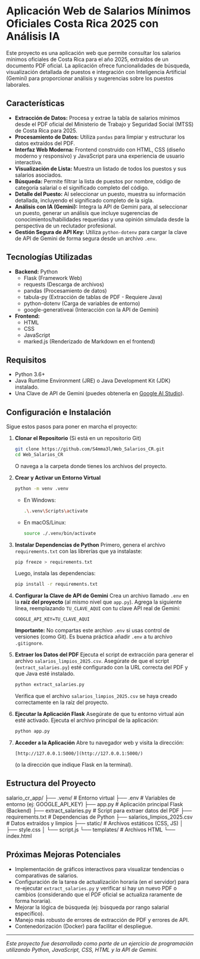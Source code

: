 # Aplicación Web de Salarios Mínimos Oficiales Costa Rica 2025 con Análisis IA

Este proyecto es una aplicación web que permite consultar los salarios mínimos oficiales de Costa Rica para el año 2025, extraídos de un documento PDF oficial. La aplicación ofrece funcionalidades de búsqueda, visualización detallada de puestos e integración con Inteligencia Artificial (Gemini) para proporcionar análisis y sugerencias sobre los puestos laborales.

## Características

* **Extracción de Datos:** Procesa y extrae la tabla de salarios mínimos desde el PDF oficial del Ministerio de Trabajo y Seguridad Social (MTSS) de Costa Rica para 2025.
* **Procesamiento de Datos:** Utiliza `pandas` para limpiar y estructurar los datos extraídos del PDF.
* **Interfaz Web Moderna:** Frontend construido con HTML, CSS (diseño moderno y responsivo) y JavaScript para una experiencia de usuario interactiva.
* **Visualización de Lista:** Muestra un listado de todos los puestos y sus salarios asociados.
* **Búsqueda:** Permite filtrar la lista de puestos por nombre, código de categoría salarial o el significado completo del código.
* **Detalle del Puesto:** Al seleccionar un puesto, muestra su información detallada, incluyendo el significado completo de la sigla.
* **Análisis con IA (Gemini):** Integra la API de Gemini para, al seleccionar un puesto, generar un análisis que incluye sugerencias de conocimientos/habilidades requeridas y una opinión simulada desde la perspectiva de un reclutador profesional.
* **Gestión Segura de API Key:** Utiliza `python-dotenv` para cargar la clave de API de Gemini de forma segura desde un archivo `.env`.

## Tecnologías Utilizadas

* **Backend:** Python
    * Flask (Framework Web)
    * requests (Descarga de archivos)
    * pandas (Procesamiento de datos)
    * tabula-py (Extracción de tablas de PDF - Requiere Java)
    * python-dotenv (Carga de variables de entorno)
    * google-generativeai (Interacción con la API de Gemini)
* **Frontend:**
    * HTML
    * CSS
    * JavaScript
    * marked.js (Renderizado de Markdown en el frontend)

## Requisitos

* Python 3.6+
* Java Runtime Environment (JRE) o Java Development Kit (JDK) instalado.
* Una Clave de API de Gemini (puedes obtenerla en [Google AI Studio](https://makersuite.google.com/)).

## Configuración e Instalación

Sigue estos pasos para poner en marcha el proyecto:

1.  **Clonar el Repositorio** (Si está en un repositorio Git)
    ```bash
    git clone https://github.com/S4mma3l/Web_Salarios_CR.git
    cd Web_Salarios_CR
    ```
    O navega a la carpeta donde tienes los archivos del proyecto.

2.  **Crear y Activar un Entorno Virtual**
    ```bash
    python -m venv .venv
    ```
    * En Windows:
        ```bash
        .\.venv\Scripts\activate
        ```
    * En macOS/Linux:
        ```bash
        source ./.venv/bin/activate
        ```

3.  **Instalar Dependencias de Python**
    Primero, genera el archivo `requirements.txt` con las librerías que ya instalaste:
    ```bash
    pip freeze > requirements.txt
    ```
    Luego, instala las dependencias:
    ```bash
    pip install -r requirements.txt
    ```

4.  **Configurar la Clave de API de Gemini**
    Crea un archivo llamado `.env` en la **raíz del proyecto** (al mismo nivel que `app.py`). Agrega la siguiente línea, reemplazando `TU_CLAVE_AQUI` con tu clave API real de Gemini:
    ```env
    GOOGLE_API_KEY=TU_CLAVE_AQUI
    ```
    **Importante:** No compartas este archivo `.env` si usas control de versiones (como Git). Es buena práctica añadir `.env` a tu archivo `.gitignore`.

5.  **Extraer los Datos del PDF**
    Ejecuta el script de extracción para generar el archivo `salarios_limpios_2025.csv`. Asegúrate de que el script (`extract_salaries.py`) esté configurado con la URL correcta del PDF y que Java esté instalado.
    ```bash
    python extract_salaries.py
    ```
    Verifica que el archivo `salarios_limpios_2025.csv` se haya creado correctamente en la raíz del proyecto.

6.  **Ejecutar la Aplicación Flask**
    Asegúrate de que tu entorno virtual aún esté activado. Ejecuta el archivo principal de la aplicación:
    ```bash
    python app.py
    ```

7.  **Acceder a la Aplicación**
    Abre tu navegador web y visita la dirección:
    ```
    [http://127.0.0.1:5000/](http://127.0.0.1:5000/)
    ```
    (o la dirección que indique Flask en la terminal).

## Estructura del Proyecto

salario_cr_app/
├── .venv/                  # Entorno virtual
├── .env                    # Variables de entorno (ej: GOOGLE_API_KEY)
├── app.py                  # Aplicación principal Flask (Backend)
├── extract_salaries.py     # Script para extraer datos del PDF
├── requirements.txt        # Dependencias de Python
├── salarios_limpios_2025.csv # Datos extraídos y limpios
├── static/                 # Archivos estáticos (CSS, JS)
│   ├── style.css
│   └── script.js
└── templates/              # Archivos HTML
└── index.html

## Próximas Mejoras Potenciales

* Implementación de gráficos interactivos para visualizar tendencias o comparativas de salarios.
* Configuración de la tarea de actualización horaria (en el servidor) para re-ejecutar `extract_salaries.py` y verificar si hay un nuevo PDF o cambios (considerando que el PDF oficial se actualiza raramente de forma horaria).
* Mejorar la lógica de búsqueda (ej: búsqueda por rango salarial específico).
* Manejo más robusto de errores de extracción de PDF y errores de API.
* Contenedorización (Docker) para facilitar el despliegue.

---
*Este proyecto fue desarrollado como parte de un ejercicio de programación utilizando Python, JavaScript, CSS, HTML y la API de Gemini.*